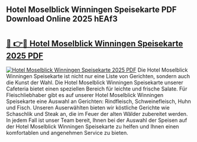 ## Hotel Moselblick Winningen Speisekarte PDF Download Online 2025 hEAf3

# <h2><a href="http://gcc5zsj.nevu.top/?p=Hotel+Moselblick+Winningen+Speisekarte">🔗 👉🔴 Hotel Moselblick Winningen Speisekarte 2025 PDF</a></h2>

[![Hotel Moselblick Winningen Speisekarte 2025 PDF](https://i.imgur.com/dBaPXMq.png)](http://gcc5zsj.nevu.top/?p=Hotel+Moselblick+Winningen+Speisekarte)
Die Hotel Moselblick Winningen Speisekarte ist nicht nur eine Liste von Gerichten, sondern auch die Kunst der Wahl. Die Hotel Moselblick Winningen Speisekarte unserer Cafeteria bietet einen speziellen Bereich für leichte und frische Salate. Für Fleischliebhaber gibt es auf unserer Hotel Moselblick Winningen Speisekarte eine Auswahl an Gerichten: Rindfleisch, Schweinefleisch, Huhn und Fisch. Unseren Auserwählten bieten wir köstliche Gerichte wie Schaschlik und Steak an, die im Feuer der alten Wälder zubereitet werden. In jedem Fall ist unser Team bereit, Ihnen bei der Auswahl der Speisen auf der Hotel Moselblick Winningen Speisekarte zu helfen und Ihnen einen komfortablen und angenehmen Service zu bieten.
